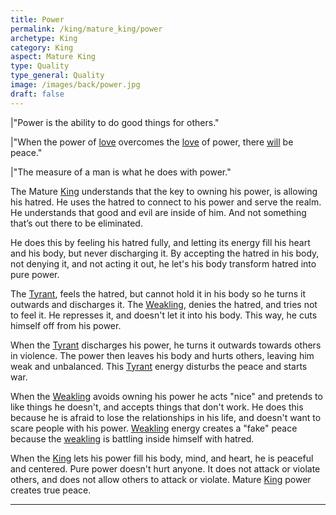 ```yaml
---
title: Power
permalink: /king/mature_king/power
archetype: King
category: King
aspect: Mature King
type: Quality
type_general: Quality
image: /images/back/power.jpg
draft: false
---
```

  
  
|"Power is the ability to do good things for others."  
  
|"When the power of [love](/lover/heart/romantic/love) overcomes the [love](/lover/heart/romantic/love) of power, there [will](/warrior/body/athlete/will) be peace."  
  
|"The measure of a man is what he does with power."  
  
The Mature [King](/king/mature_king) understands that the key to owning his power, is allowing his hatred. He uses the hatred to connect to his power and serve the realm. He understands that good and evil are inside of him. And not something that’s out there to be eliminated.   
  
He does this by feeling his hatred fully, and letting its energy fill his heart and his body, but never discharging it. By accepting the hatred in his body, not denying it, and not acting it out, he let's his body transform hatred into pure power.   
  
The [Tyrant](/king/mature_king/tyrant_shadow), feels the hatred, but cannot hold it in his body so he turns it outwards and discharges it. The [Weakling](/king/mature_king/weakling_shadow), denies the hatred, and tries not to feel it. He represses it, and doesn't let it into his body. This way, he cuts himself off from his power.   
  
When the [Tyrant](/king/mature_king/tyrant_shadow) discharges his power, he turns it outwards towards others in violence. The power then leaves his body and hurts others, leaving him weak and unbalanced. This [Tyrant](/king/mature_king/tyrant_shadow) energy disturbs the peace and starts war.   
  
When the [Weakling](/king/mature_king/weakling_shadow) avoids owning his power he acts "nice" and pretends to like things he doesn't, and accepts things that don't work. He does this because he is afraid to lose the relationships in his life, and doesn't want to scare people with his power. [Weakling](/king/mature_king/weakling_shadow) energy creates a "fake" peace because the [weakling](/king/mature_king/weakling_shadow) is battling inside himself with hatred.  
  
When the [King](/king/mature_king) lets his power fill his body, mind, and heart, he is peaceful and centered. Pure power doesn't hurt anyone. It does not attack or violate others, and does not allow others to attack or violate. Mature [King](/king/mature_king) power creates true peace.  
  

---
